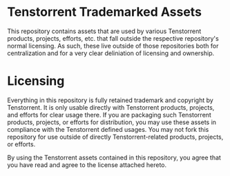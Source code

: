 # Tenstorrent Trademarked Assets

This repository contains assets that are used by various Tenstorrent products, projects, efforts, etc. that fall outside the respective repository's normal licensing.  As such, these live outside of those repositories both for centralization and for a very clear deliniation of licensing and ownership.

# Licensing

Everything in this repository is fully retained trademark and copyright by Tenstorrent.  It is only usable directly with Tenstorrent products, projects, and efforts for clear usage there.  If you are packaging such Tenstorrent products, projects, or efforts for distribution, you may use these assets in compliance with the Tenstorrent defined usages.  You may not fork this repository for use outside of directly Tenstorrent-related products, projects, or efforts.

By using the Tenstorrent assets contained in this repository, you agree that you have read and agree to the license attached hereto.
